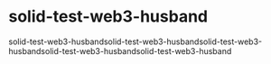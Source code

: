 # solid-test-web3-husband
solid-test-web3-husbandsolid-test-web3-husbandsolid-test-web3-husbandsolid-test-web3-husbandsolid-test-web3-husband
